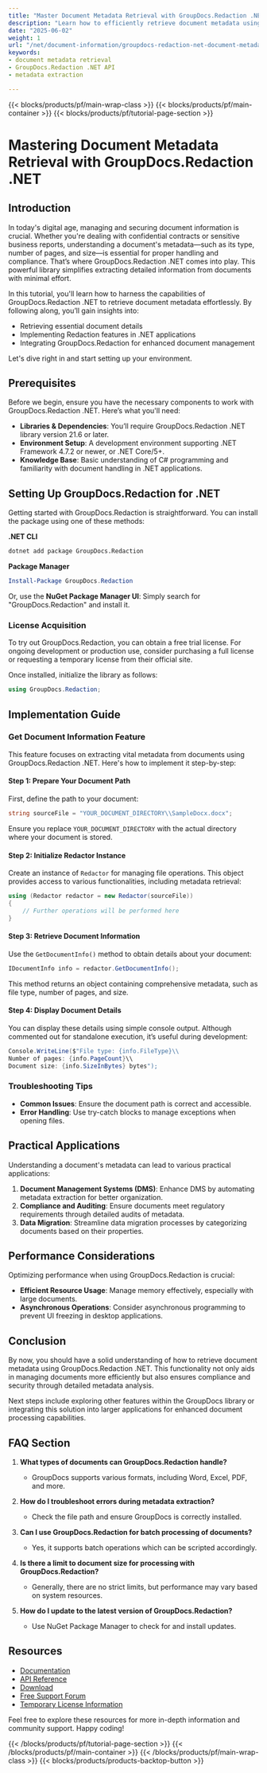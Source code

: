 ```yaml
---
title: "Master Document Metadata Retrieval with GroupDocs.Redaction .NET API"
description: "Learn how to efficiently retrieve document metadata using GroupDocs.Redaction .NET. Enhance your document management and compliance processes."
date: "2025-06-02"
weight: 1
url: "/net/document-information/groupdocs-redaction-net-document-metadata-retrieval/"
keywords:
- document metadata retrieval
- GroupDocs.Redaction .NET API
- metadata extraction

---
```


{{< blocks/products/pf/main-wrap-class >}}
{{< blocks/products/pf/main-container >}}
{{< blocks/products/pf/tutorial-page-section >}}
# Mastering Document Metadata Retrieval with GroupDocs.Redaction .NET

## Introduction

In today's digital age, managing and securing document information is crucial. Whether you're dealing with confidential contracts or sensitive business reports, understanding a document's metadata—such as its type, number of pages, and size—is essential for proper handling and compliance. That’s where GroupDocs.Redaction .NET comes into play. This powerful library simplifies extracting detailed information from documents with minimal effort.

In this tutorial, you'll learn how to harness the capabilities of GroupDocs.Redaction .NET to retrieve document metadata effortlessly. By following along, you’ll gain insights into:
- Retrieving essential document details
- Implementing Redaction features in .NET applications
- Integrating GroupDocs.Redaction for enhanced document management

Let's dive right in and start setting up your environment.

## Prerequisites

Before we begin, ensure you have the necessary components to work with GroupDocs.Redaction .NET. Here’s what you'll need:
- **Libraries & Dependencies**: You’ll require GroupDocs.Redaction .NET library version 21.6 or later.
- **Environment Setup**: A development environment supporting .NET Framework 4.7.2 or newer, or .NET Core/5+.
- **Knowledge Base**: Basic understanding of C# programming and familiarity with document handling in .NET applications.

## Setting Up GroupDocs.Redaction for .NET

Getting started with GroupDocs.Redaction is straightforward. You can install the package using one of these methods:

**.NET CLI**
```bash
dotnet add package GroupDocs.Redaction
```

**Package Manager**
```powershell
Install-Package GroupDocs.Redaction
```

Or, use the **NuGet Package Manager UI**: Simply search for "GroupDocs.Redaction" and install it.

### License Acquisition

To try out GroupDocs.Redaction, you can obtain a free trial license. For ongoing development or production use, consider purchasing a full license or requesting a temporary license from their official site.

Once installed, initialize the library as follows:

```csharp
using GroupDocs.Redaction;
```

## Implementation Guide

### Get Document Information Feature

This feature focuses on extracting vital metadata from documents using GroupDocs.Redaction .NET. Here's how to implement it step-by-step:

#### Step 1: Prepare Your Document Path

First, define the path to your document:

```csharp
string sourceFile = "YOUR_DOCUMENT_DIRECTORY\\SampleDocx.docx";
```

Ensure you replace `YOUR_DOCUMENT_DIRECTORY` with the actual directory where your document is stored.

#### Step 2: Initialize Redactor Instance

Create an instance of `Redactor` for managing file operations. This object provides access to various functionalities, including metadata retrieval:

```csharp
using (Redactor redactor = new Redactor(sourceFile))
{
    // Further operations will be performed here
}
```

#### Step 3: Retrieve Document Information

Use the `GetDocumentInfo()` method to obtain details about your document:

```csharp
IDocumentInfo info = redactor.GetDocumentInfo();
```

This method returns an object containing comprehensive metadata, such as file type, number of pages, and size.

#### Step 4: Display Document Details

You can display these details using simple console output. Although commented out for standalone execution, it’s useful during development:

```csharp
Console.WriteLine($"File type: {info.FileType}\\
Number of pages: {info.PageCount}\\
Document size: {info.SizeInBytes} bytes");
```

### Troubleshooting Tips

- **Common Issues**: Ensure the document path is correct and accessible.
- **Error Handling**: Use try-catch blocks to manage exceptions when opening files.

## Practical Applications

Understanding a document's metadata can lead to various practical applications:
1. **Document Management Systems (DMS)**: Enhance DMS by automating metadata extraction for better organization.
2. **Compliance and Auditing**: Ensure documents meet regulatory requirements through detailed audits of metadata.
3. **Data Migration**: Streamline data migration processes by categorizing documents based on their properties.

## Performance Considerations

Optimizing performance when using GroupDocs.Redaction is crucial:
- **Efficient Resource Usage**: Manage memory effectively, especially with large documents.
- **Asynchronous Operations**: Consider asynchronous programming to prevent UI freezing in desktop applications.

## Conclusion

By now, you should have a solid understanding of how to retrieve document metadata using GroupDocs.Redaction .NET. This functionality not only aids in managing documents more efficiently but also ensures compliance and security through detailed metadata analysis.

Next steps include exploring other features within the GroupDocs library or integrating this solution into larger applications for enhanced document processing capabilities.

## FAQ Section

1. **What types of documents can GroupDocs.Redaction handle?**
   - GroupDocs supports various formats, including Word, Excel, PDF, and more.
   
2. **How do I troubleshoot errors during metadata extraction?**
   - Check the file path and ensure GroupDocs is correctly installed.
3. **Can I use GroupDocs.Redaction for batch processing of documents?**
   - Yes, it supports batch operations which can be scripted accordingly.
4. **Is there a limit to document size for processing with GroupDocs.Redaction?**
   - Generally, there are no strict limits, but performance may vary based on system resources.
5. **How do I update to the latest version of GroupDocs.Redaction?**
   - Use NuGet Package Manager to check for and install updates.

## Resources

- [Documentation](https://docs.groupdocs.com/redaction/net/)
- [API Reference](https://reference.groupdocs.com/redaction/net)
- [Download](https://releases.groupdocs.com/redaction/net/)
- [Free Support Forum](https://forum.groupdocs.com/c/redaction/10)
- [Temporary License Information](https://purchase.groupdocs.com/temporary-license/)

Feel free to explore these resources for more in-depth information and community support. Happy coding!

{{< /blocks/products/pf/tutorial-page-section >}}
{{< /blocks/products/pf/main-container >}}
{{< /blocks/products/pf/main-wrap-class >}}
{{< blocks/products/products-backtop-button >}}